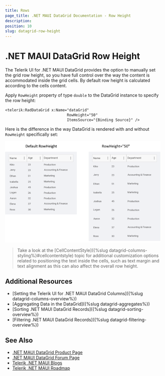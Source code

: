 ```yaml
---
title: Rows
page_title: .NET MAUI DataGrid Documentation - Row Height
description:
position: 10
slug: datagrid-row-height
---
```


# .NET MAUI DataGrid Row Height

The Telerik UI for .NET MAUI DataGrid provides the option to manually set the grid row height, so you have full control over the way the content is accommodated inside the grid cells.  By default row height is calculated according to the cells content.

Apply `RowHeight` property of type `double` to the DataGrid instance to specify the row height:


```XAML
<telerik:RadDataGrid x:Name="dataGrid"
							RowHeight="50"
							ItemsSource="{Binding Source}" />
```

Here is the difference in the way DataGrid is rendered with and without `RowHeight` specifically set:

![.NET MAUI DataGrid RowHeight](images/datagrid-row-height.png)

>Take a look at the [CellContentStyle]({%slug datagrid-columns-styling%}#cellcontentstyle) topic for additional customization options related to positioning the text inside the cells, such as text margin and text alignment as this can also affect the overall row height.


## Additional Resources

- [Setting the Telerik UI for .NET MAUI DataGrid Columns]({%slug datagrid-columns-overview%})
- [Aggregating Data in the DataGrid]({%slug datagrid-aggregates%})
- [Sorting .NET MAUI DataGrid Records]({%slug datagrid-sorting-overview%})
- [Filtering .NET MAUI DataGrid Records]({%slug datagrid-filtering-overview%})

## See Also

- [.NET MAUI DataGrid Product Page](https://www.telerik.com/maui-ui/datagrid)
- [.NET MAUI DataGrid Forum Page](https://www.telerik.com/forums/maui?tagId=1801)
- [Telerik .NET MAUI Blogs](https://www.telerik.com/blogs/mobile-net-maui)
- [Telerik .NET MAUI Roadmap](https://www.telerik.com/support/whats-new/maui-ui/roadmap)
